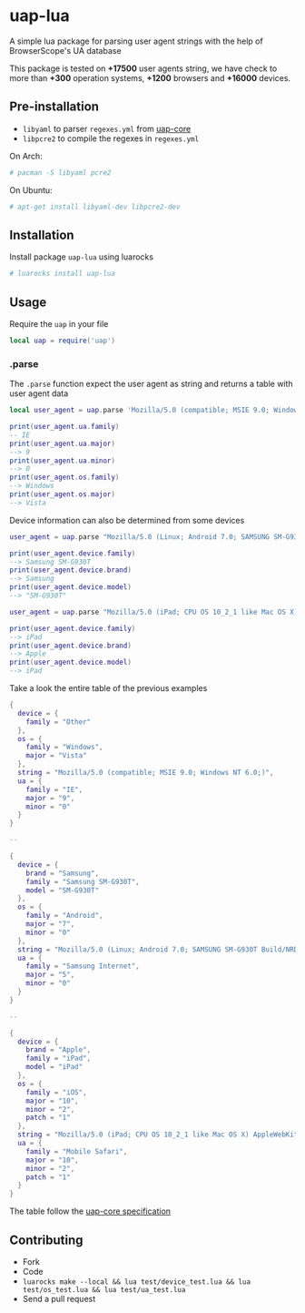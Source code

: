 # uap-lua

A simple lua package for parsing user agent strings with the help of BrowserScope's UA database

This package is tested on **+17500** user agents string, we have check to more than **+300** operation systems, **+1200** browsers and **+16000** devices.

## Pre-installation

- `libyaml` to parser `regexes.yml` from [uap-core](https://github.com/ua-parser/uap-core)
- `libpcre2` to compile the regexes in `regexes.yml`

On Arch: 
```bash
# pacman -S libyaml pcre2
```

On Ubuntu: 
```bash 
# apt-get install libyaml-dev libpcre2-dev
```

## Installation

Install package `uap-lua` using luarocks

```bash 
# luarocks install uap-lua
```

## Usage

Require the `uap` in your file 

```lua
local uap = require('uap')
```

### .parse

The `.parse` function expect the user agent as string and returns a table with user agent data

```lua
local user_agent = uap.parse 'Mozilla/5.0 (compatible; MSIE 9.0; Windows NT 6.0;)'

print(user_agent.ua.family)
-- IE
print(user_agent.ua.major)
--> 9
print(user_agent.ua.minor)
--> 0
print(user_agent.os.family)
--> Windows
print(user_agent.os.major)
--> Vista
```

Device information can also be determined from some devices

```lua
user_agent = uap.parse "Mozilla/5.0 (Linux; Android 7.0; SAMSUNG SM-G930T Build/NRD90M) AppleWebKit/537.36 (KHTML, like Gecko) SamsungBrowser/5.0 Chrome/51.0.2704.106 Mobile Safari/537.36"

print(user_agent.device.family)
--> Samsung SM-G930T
print(user_agent.device.brand)
--> Samsung
print(user_agent.device.model)
--> "SM-G930T"

user_agent = uap.parse "Mozilla/5.0 (iPad; CPU OS 10_2_1 like Mac OS X) AppleWebKit/600.1.4 (KHTML, like Gecko) GSA/23.1.148956103 Mobile/14D27 Safari/600.1.4"

print(user_agent.device.family)
--> iPad
print(user_agent.device.brand)
--> Apple
print(user_agent.device.model)
--> iPad
```

Take a look the entire table of the previous examples

```lua 
{
  device = {
    family = "Other"
  },
  os = {
    family = "Windows",
    major = "Vista"
  },
  string = "Mozilla/5.0 (compatible; MSIE 9.0; Windows NT 6.0;)",
  ua = {
    family = "IE",
    major = "9",
    minor = "0"
  }
}

--

{
  device = {
    brand = "Samsung",
    family = "Samsung SM-G930T",
    model = "SM-G930T"
  },
  os = {
    family = "Android",
    major = "7",
    minor = "0"
  },
  string = "Mozilla/5.0 (Linux; Android 7.0; SAMSUNG SM-G930T Build/NRD90M) AppleWebKit/537.36 (KHTML, like Gecko) SamsungBrowser/5.0 Chrome/51.0.2704.106 Mobile Safari/537.36",
  ua = {
    family = "Samsung Internet",
    major = "5",
    minor = "0"
  }
}

--

{
  device = {
    brand = "Apple",
    family = "iPad",
    model = "iPad"
  },
  os = {
    family = "iOS",
    major = "10",
    minor = "2",
    patch = "1"
  },
  string = "Mozilla/5.0 (iPad; CPU OS 10_2_1 like Mac OS X) AppleWebKit/600.1.4 (KHTML, like Gecko) GSA/23.1.148956103 Mobile/14D27 Safari/600.1.4",
  ua = {
    family = "Mobile Safari",
    major = "10",
    minor = "2",
    patch = "1"
  }
}
```
The table follow the [uap-core specification](https://github.com/ua-parser/uap-core/blob/master/docs/specification.md#parser-output)


## Contributing

- Fork
- Code
- `luarocks make --local && lua test/device_test.lua && lua test/os_test.lua && lua test/ua_test.lua`
- Send a pull request
